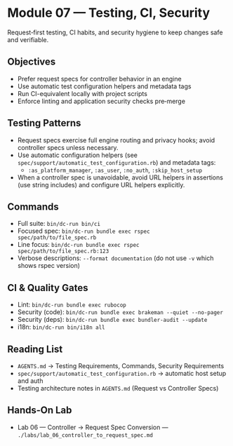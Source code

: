 # Module 07 — Testing, CI, Security

Request‑first testing, CI habits, and security hygiene to keep changes safe and verifiable.

## Objectives
- Prefer request specs for controller behavior in an engine
- Use automatic test configuration helpers and metadata tags
- Run CI-equivalent locally with project scripts
- Enforce linting and application security checks pre‑merge

## Testing Patterns
- Request specs exercise full engine routing and privacy hooks; avoid controller specs unless necessary.
- Use automatic configuration helpers (see `spec/support/automatic_test_configuration.rb`) and metadata tags:
  - `:as_platform_manager`, `:as_user`, `:no_auth`, `:skip_host_setup`
- When a controller spec is unavoidable, avoid URL helpers in assertions (use string includes) and configure URL helpers explicitly.

## Commands
- Full suite: `bin/dc-run bin/ci`
- Focused spec: `bin/dc-run bundle exec rspec spec/path/to/file_spec.rb`
- Line focus: `bin/dc-run bundle exec rspec spec/path/to/file_spec.rb:123`
- Verbose descriptions: `--format documentation` (do not use `-v` which shows rspec version)

## CI & Quality Gates
- Lint: `bin/dc-run bundle exec rubocop`
- Security (code): `bin/dc-run bundle exec brakeman --quiet --no-pager`
- Security (deps): `bin/dc-run bundle exec bundler-audit --update`
- i18n: `bin/dc-run bin/i18n all`

## Reading List
- `AGENTS.md` → Testing Requirements, Commands, Security Requirements
- `spec/support/automatic_test_configuration.rb` → automatic host setup and auth
- Testing architecture notes in `AGENTS.md` (Request vs Controller Specs)

## Hands‑On Lab
- Lab 06 — Controller → Request Spec Conversion — `./labs/lab_06_controller_to_request_spec.md`

